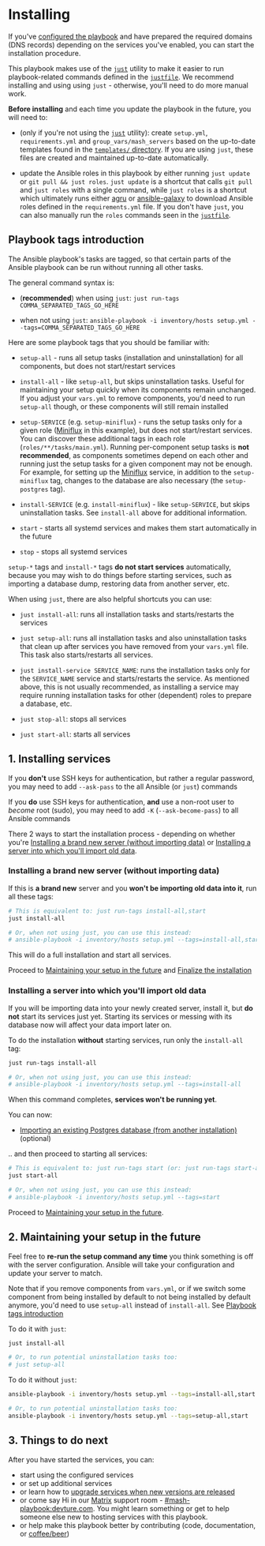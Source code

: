 # Installing

If you've [configured the playbook](configuring-playbook.md) and have prepared the required domains (DNS records) depending on the services you've enabled, you can start the installation procedure.

This playbook makes use of the [`just`](https://github.com/casey/just) utility to make it easier to run playbook-related commands defined in the [`justfile`](../justfile).
We recommend installing and using using `just` - otherwise, you'll need to do more manual work.

**Before installing** and each time you update the playbook in the future, you will need to:

- (only if you're not using the [`just`](https://github.com/casey/just) utility): create `setup.yml`, `requirements.yml` and `group_vars/mash_servers` based on the up-to-date templates found in the [`templates/` directory](../templates). If you are using `just`, these files are created and maintained up-to-date automatically.

- update the Ansible roles in this playbook by either running `just update` or `git pull && just roles`. `just update` is a shortcut that calls `git pull` and `just roles` with a single command, while `just roles` is a shortcut which ultimately runs either [agru](https://github.com/etkecc/agru) or [ansible-galaxy](https://docs.ansible.com/ansible/latest/cli/ansible-galaxy.html) to download Ansible roles defined in the `requirements.yml` file. If you don't have `just`, you can also manually run the `roles` commands seen in the [`justfile`](../justfile).


## Playbook tags introduction

The Ansible playbook's tasks are tagged, so that certain parts of the Ansible playbook can be run without running all other tasks.

The general command syntax is:

- (**recommended**) when using `just`: `just run-tags COMMA_SEPARATED_TAGS_GO_HERE`

- when not using `just`: `ansible-playbook -i inventory/hosts setup.yml --tags=COMMA_SEPARATED_TAGS_GO_HERE`

Here are some playbook tags that you should be familiar with:

- `setup-all` - runs all setup tasks (installation and uninstallation) for all components, but does not start/restart services

- `install-all` - like `setup-all`, but skips uninstallation tasks. Useful for maintaining your setup quickly when its components remain unchanged. If you adjust your `vars.yml` to remove components, you'd need to run `setup-all` though, or these components will still remain installed

- `setup-SERVICE` (e.g. `setup-miniflux`) - runs the setup tasks only for a given role ([Miniflux](services/miniflux.md) in this example), but does not start/restart services. You can discover these additional tags in each role (`roles/**/tasks/main.yml`). Running per-component setup tasks is **not recommended**, as components sometimes depend on each other and running just the setup tasks for a given component may not be enough. For example, for setting up the [Miniflux](services/miniflux.md) service, in addition to the `setup-miniflux` tag, changes to the database are also necessary (the `setup-postgres` tag).

- `install-SERVICE` (e.g. `install-miniflux`) - like `setup-SERVICE`, but skips uninstallation tasks. See `install-all` above for additional information.

- `start` - starts all systemd services and makes them start automatically in the future

- `stop` - stops all systemd services

`setup-*` tags and `install-*` tags **do not start services** automatically, because you may wish to do things before starting services, such as importing a database dump, restoring data from another server, etc.

When using `just`, there are also helpful shortcuts you can use:

- `just install-all`: runs all installation tasks and starts/restarts the services

- `just setup-all`: runs all installation tasks and also uninstallation tasks that clean up after services you have removed from your `vars.yml` file. This task also starts/restarts all services.

- `just install-service SERVICE_NAME`: runs the installation tasks only for the `SERVICE_NAME` service and starts/restarts the service. As mentioned above, this is not usually recommended, as installing a service may require running installation tasks for other (dependent) roles to prepare a database, etc.

- `just stop-all`: stops all services

- `just start-all`: starts all services


## 1. Installing services

If you **don't** use SSH keys for authentication, but rather a regular password, you may need to add `--ask-pass` to the all Ansible (or `just`) commands

If you **do** use SSH keys for authentication, **and** use a non-root user to *become* root (sudo), you may need to add `-K` (`--ask-become-pass`) to all Ansible commands

There 2 ways to start the installation process - depending on whether you're [Installing a brand new server (without importing data)](#installing-a-brand-new-server-without-importing-data) or [Installing a server into which you'll import old data](#installing-a-server-into-which-youll-import-old-data).


### Installing a brand new server (without importing data)

If this is **a brand new** server and you **won't be importing old data into it**, run all these tags:

```sh
# This is equivalent to: just run-tags install-all,start
just install-all

# Or, when not using just, you can use this instead:
# ansible-playbook -i inventory/hosts setup.yml --tags=install-all,start
```

This will do a full installation and start all services.

Proceed to [Maintaining your setup in the future](#2-maintaining-your-setup-in-the-future) and [Finalize the installation](#3-finalize-the-installation)


### Installing a server into which you'll import old data

If you will be importing data into your newly created server, install it, but **do not** start its services just yet.
Starting its services or messing with its database now will affect your data import later on.

To do the installation **without** starting services, run only the `install-all` tag:

```sh
just run-tags install-all

# Or, when not using just, you can use this instead:
# ansible-playbook -i inventory/hosts setup.yml --tags=install-all
```

When this command completes, **services won't be running yet**.

You can now:

- [Importing an existing Postgres database (from another installation)](services/postgres.md#importing) (optional)

.. and then proceed to starting all services:

```sh
# This is equivalent to: just run-tags start (or: just run-tags start-all)
just start-all

# Or, when not using just, you can use this instead:
# ansible-playbook -i inventory/hosts setup.yml --tags=start
```

Proceed to [Maintaining your setup in the future](#2-maintaining-your-setup-in-the-future).


## 2. Maintaining your setup in the future

Feel free to **re-run the setup command any time** you think something is off with the server configuration. Ansible will take your configuration and update your server to match.

Note that if you remove components from `vars.yml`, or if we switch some component from being installed by default to not being installed by default anymore, you'd need to use `setup-all` instead of `install-all`. See [Playbook tags introduction](#playbook-tags-introduction)

To do it with `just`:

```sh
just install-all

# Or, to run potential uninstallation tasks too:
# just setup-all
```

To do it without `just`:

```sh
ansible-playbook -i inventory/hosts setup.yml --tags=install-all,start

# Or, to run potential uninstallation tasks too:
ansible-playbook -i inventory/hosts setup.yml --tags=setup-all,start
```


## 3. Things to do next

After you have started the services, you can:

- start using the configured services
- or set up additional services
- or learn how to [upgrade services when new versions are released](maintenance-upgrading-services.md)
- or come say Hi in our [Matrix](https://matrix.org) support room - [#mash-playbook:devture.com](https://matrix.to/#/#mash-playbook:devture.com). You might learn something or get to help someone else new to hosting services with this playbook.
- or help make this playbook better by contributing (code, documentation, or [coffee/beer](https://liberapay.com/mother-of-all-self-hosting/donate))
